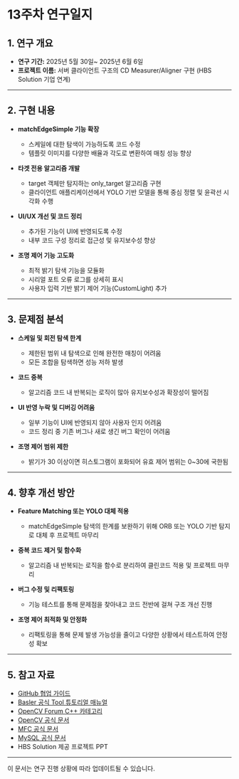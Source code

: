 # 13주차 연구일지

## 1. 연구 개요

- **연구 기간:** 2025년 5월 30일~ 2025년 6월 6일
- **프로젝트 이름:** 서버 클라이언트 구조의 CD Measurer/Aligner 구현 (HBS Solution 기업 연계)

---

## **2. 구현 내용**
- **matchEdgeSimple 기능 확장**
    - 스케일에 대한 탐색이 가능하도록 코드 수정
    - 템플릿 이미지를 다양한 배율과 각도로 변환하여 매칭 성능 향상

- **타겟 전용 알고리즘 개발**
    - target 객체만 탐지하는 only_target 알고리즘 구현
    - 클라이언트 애플리케이션에서 YOLO 기반 모델을 통해 중심 정렬 및 윤곽선 시각화 수행

- **UI/UX 개선 및 코드 정리**
    - 추가된 기능이 UI에 반영되도록 수정
    - 내부 코드 구성 정리로 접근성 및 유지보수성 향상

- **조명 제어 기능 고도화**
    - 최적 밝기 탐색 기능을 모듈화
    - 시리얼 포트 오류 로그를 상세히 표시
    - 사용자 입력 기반 밝기 제어 기능(CustomLight) 추가

---

## **3. 문제점 분석**
- **스케일 및 회전 탐색 한계**  
  - 제한된 범위 내 탐색으로 인해 완전한 매칭이 어려움
  - 모든 조합을 탐색하면 성능 저하 발생

- **코드 중복**  
  - 알고리즘 코드 내 반복되는 로직이 많아 유지보수성과 확장성이 떨어짐

- **UI 반영 누락 및 디버깅 어려움**
  - 일부 기능이 UI에 반영되지 않아 사용자 인지 어려움
  - 코드 정리 중 기존 버그나 새로 생긴 버그 확인이 어려움

- **조명 제어 범위 제한**
  - 밝기가 30 이상이면 히스토그램이 포화되어 유효 제어 범위는 0~30에 국한됨

---

## **4. 향후 개선 방안**

- **Feature Matching 또는 YOLO 대체 적용**  
  - matchEdgeSimple 탐색의 한계를 보완하기 위해 ORB 또는 YOLO 기반 탐지로 대체 후 프로젝트 마무리

- **중복 코드 제거 및 함수화**  
  - 알고리즘 내 반복되는 로직을 함수로 분리하여 클린코드 적용 및 프로젝트 마무리

- **버그 수정 및 리팩토링**  
  - 기능 테스트를 통해 문제점을 찾아내고 코드 전반에 걸쳐 구조 개선 진행

- **조명 제어 최적화 및 안정화**  
  - 리팩토링을 통해 문제 발생 가능성을 줄이고 다양한 상황에서 테스트하여 안정성 확보

---

## 5. 참고 자료

- [GitHub 협업 가이드](https://docs.github.com/en/github)
- [Basler 공식 Tool 튜토리얼 매뉴얼](https://www.baslerweb.com/ko-kr/learning/tutorials/)
- [OpenCV Forum C++ 카테고리](https://forum.opencv.org/c/c/9)
- [OpenCV 공식 문서](https://docs.opencv.org/)
- [MFC 공식 문서](https://learn.microsoft.com/ko-kr/cpp/mfc/mfc-concepts?view=msvc-170)
- [MySQL 공식 문서](https://dev.mysql.com/doc/)
- HBS Solution 제공 프로젝트 PPT

---

이 문서는 연구 진행 상황에 따라 업데이트될 수 있습니다.
